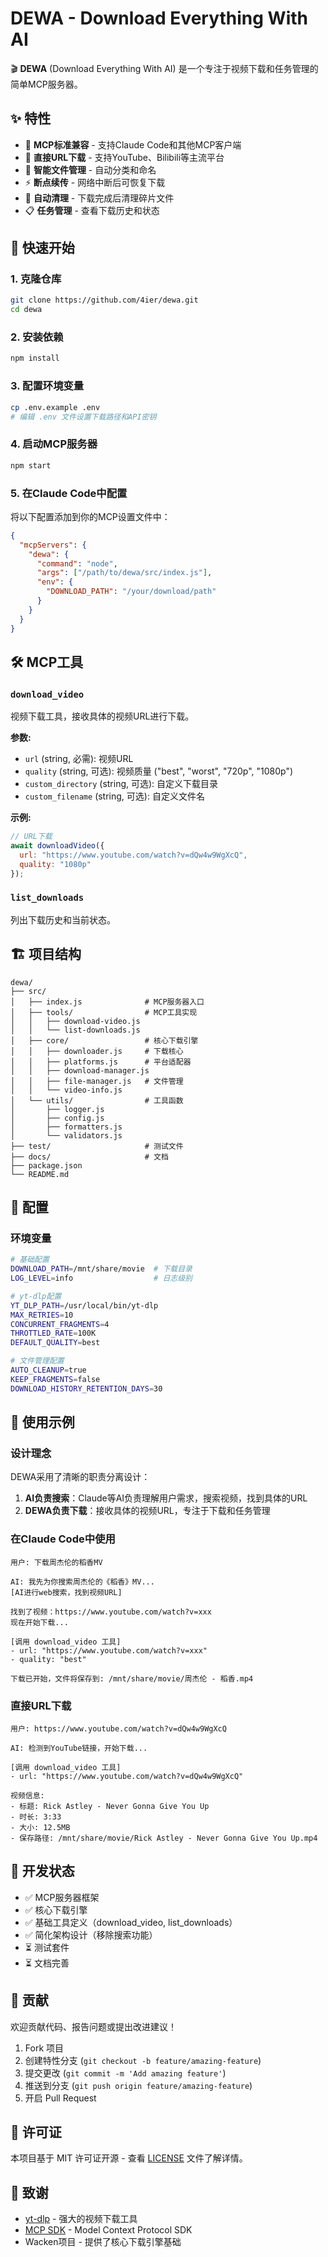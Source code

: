 # DEWA - Download Everything With AI

🎬 **DEWA** (Download Everything With AI) 是一个专注于视频下载和任务管理的简单MCP服务器。

## ✨ 特性

- 🤖 **MCP标准兼容** - 支持Claude Code和其他MCP客户端
- 🔗 **直接URL下载** - 支持YouTube、Bilibili等主流平台
- 📁 **智能文件管理** - 自动分类和命名
- ⚡ **断点续传** - 网络中断后可恢复下载
- 🧹 **自动清理** - 下载完成后清理碎片文件
- 📋 **任务管理** - 查看下载历史和状态

## 🚀 快速开始

### 1. 克隆仓库

```bash
git clone https://github.com/4ier/dewa.git
cd dewa
```

### 2. 安装依赖

```bash
npm install
```

### 3. 配置环境变量

```bash
cp .env.example .env
# 编辑 .env 文件设置下载路径和API密钥
```

### 4. 启动MCP服务器

```bash
npm start
```

### 5. 在Claude Code中配置

将以下配置添加到你的MCP设置文件中：

```json
{
  "mcpServers": {
    "dewa": {
      "command": "node",
      "args": ["/path/to/dewa/src/index.js"],
      "env": {
        "DOWNLOAD_PATH": "/your/download/path"
      }
    }
  }
}
```

## 🛠️ MCP工具

### `download_video`

视频下载工具，接收具体的视频URL进行下载。

**参数:**
- `url` (string, 必需): 视频URL
- `quality` (string, 可选): 视频质量 ("best", "worst", "720p", "1080p")
- `custom_directory` (string, 可选): 自定义下载目录
- `custom_filename` (string, 可选): 自定义文件名

**示例:**

```javascript
// URL下载
await downloadVideo({
  url: "https://www.youtube.com/watch?v=dQw4w9WgXcQ",
  quality: "1080p"
});
```

### `list_downloads`

列出下载历史和当前状态。

## 🏗️ 项目结构

```
dewa/
├── src/
│   ├── index.js              # MCP服务器入口
│   ├── tools/                # MCP工具实现
│   │   ├── download-video.js
│   │   └── list-downloads.js
│   ├── core/                 # 核心下载引擎
│   │   ├── downloader.js     # 下载核心
│   │   ├── platforms.js      # 平台适配器
│   │   ├── download-manager.js
│   │   ├── file-manager.js   # 文件管理
│   │   └── video-info.js
│   └── utils/                # 工具函数
│       ├── logger.js
│       ├── config.js
│       ├── formatters.js
│       └── validators.js
├── test/                     # 测试文件
├── docs/                     # 文档
├── package.json
└── README.md
```

## 🔧 配置

### 环境变量

```bash
# 基础配置
DOWNLOAD_PATH=/mnt/share/movie  # 下载目录
LOG_LEVEL=info                  # 日志级别

# yt-dlp配置
YT_DLP_PATH=/usr/local/bin/yt-dlp
MAX_RETRIES=10
CONCURRENT_FRAGMENTS=4
THROTTLED_RATE=100K
DEFAULT_QUALITY=best

# 文件管理配置
AUTO_CLEANUP=true
KEEP_FRAGMENTS=false
DOWNLOAD_HISTORY_RETENTION_DAYS=30
```

## 📖 使用示例

### 设计理念

DEWA采用了清晰的职责分离设计：

1. **AI负责搜索**：Claude等AI负责理解用户需求，搜索视频，找到具体的URL
2. **DEWA负责下载**：接收具体的视频URL，专注于下载和任务管理

### 在Claude Code中使用

```
用户: 下载周杰伦的稻香MV

AI: 我先为你搜索周杰伦的《稻香》MV...
[AI进行web搜索，找到视频URL]

找到了视频：https://www.youtube.com/watch?v=xxx
现在开始下载...

[调用 download_video 工具]
- url: "https://www.youtube.com/watch?v=xxx"
- quality: "best"

下载已开始，文件将保存到: /mnt/share/movie/周杰伦 - 稻香.mp4
```

### 直接URL下载

```
用户: https://www.youtube.com/watch?v=dQw4w9WgXcQ

AI: 检测到YouTube链接，开始下载...

[调用 download_video 工具]
- url: "https://www.youtube.com/watch?v=dQw4w9WgXcQ"

视频信息:
- 标题: Rick Astley - Never Gonna Give You Up
- 时长: 3:33
- 大小: 12.5MB
- 保存路径: /mnt/share/movie/Rick Astley - Never Gonna Give You Up.mp4
```

## 🚦 开发状态

- ✅ MCP服务器框架
- ✅ 核心下载引擎
- ✅ 基础工具定义（download_video, list_downloads）
- ✅ 简化架构设计（移除搜索功能）
- ⏳ 测试套件
- ⏳ 文档完善

## 🤝 贡献

欢迎贡献代码、报告问题或提出改进建议！

1. Fork 项目
2. 创建特性分支 (`git checkout -b feature/amazing-feature`)
3. 提交更改 (`git commit -m 'Add amazing feature'`)
4. 推送到分支 (`git push origin feature/amazing-feature`)
5. 开启 Pull Request

## 📄 许可证

本项目基于 MIT 许可证开源 - 查看 [LICENSE](LICENSE) 文件了解详情。

## 🙏 致谢

- [yt-dlp](https://github.com/yt-dlp/yt-dlp) - 强大的视频下载工具
- [MCP SDK](https://github.com/modelcontextprotocol/sdk) - Model Context Protocol SDK
- Wacken项目 - 提供了核心下载引擎基础